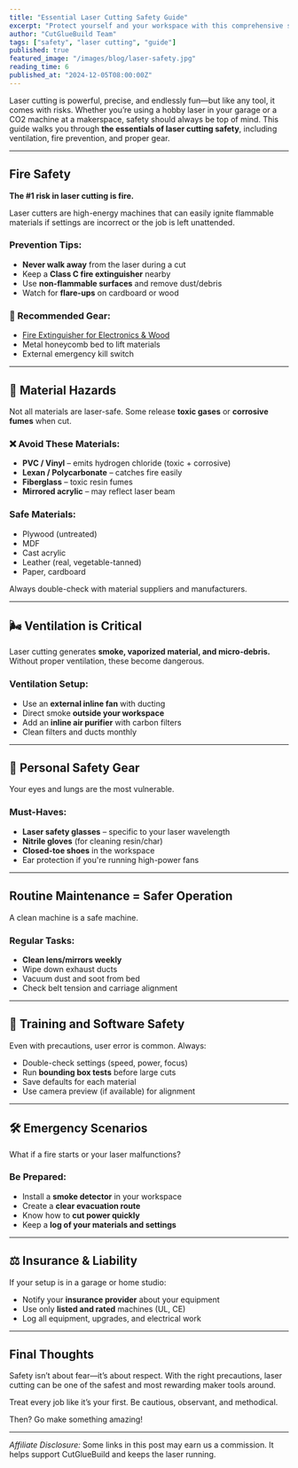 ```yaml
---
title: "Essential Laser Cutting Safety Guide"
excerpt: "Protect yourself and your workspace with this comprehensive safety guide for laser cutting. Learn about ventilation, fire risks, materials to avoid, and critical do’s and don’ts."
author: "CutGlueBuild Team"
tags: ["safety", "laser cutting", "guide"]
published: true
featured_image: "/images/blog/laser-safety.jpg"
reading_time: 6
published_at: "2024-12-05T08:00:00Z"
---
```


Laser cutting is powerful, precise, and endlessly fun—but like any tool, it comes with risks. Whether you’re using a hobby laser in your garage or a CO2 machine at a makerspace, safety should always be top of mind. This guide walks you through **the essentials of laser cutting safety**, including ventilation, fire prevention, and proper gear.

---

## Fire Safety

**The #1 risk in laser cutting is fire.**

Laser cutters are high-energy machines that can easily ignite flammable materials if settings are incorrect or the job is left unattended.

### Prevention Tips:

- **Never walk away** from the laser during a cut
- Keep a **Class C fire extinguisher** nearby
- Use **non-flammable surfaces** and remove dust/debris
- Watch for **flare-ups** on cardboard or wood

### 🧯 Recommended Gear:

- [Fire Extinguisher for Electronics & Wood](https://amazon.com/dp/B07QKXM8YZ?tag=cutgluebuild-20)
- Metal honeycomb bed to lift materials
- External emergency kill switch

---

## 🧪 Material Hazards

Not all materials are laser-safe. Some release **toxic gases** or **corrosive fumes** when cut.

### ❌ Avoid These Materials:

- **PVC / Vinyl** – emits hydrogen chloride (toxic + corrosive)
- **Lexan / Polycarbonate** – catches fire easily
- **Fiberglass** – toxic resin fumes
- **Mirrored acrylic** – may reflect laser beam

### Safe Materials:

- Plywood (untreated)
- MDF
- Cast acrylic
- Leather (real, vegetable-tanned)
- Paper, cardboard

Always double-check with material suppliers and manufacturers.

---

## 🌬️ Ventilation is Critical

Laser cutting generates **smoke, vaporized material, and micro-debris.** Without proper ventilation, these become dangerous.

### Ventilation Setup:

- Use an **external inline fan** with ducting
- Direct smoke **outside your workspace**
- Add an **inline air purifier** with carbon filters
- Clean filters and ducts monthly

---

## 🧤 Personal Safety Gear

Your eyes and lungs are the most vulnerable.

### Must-Haves:

- **Laser safety glasses** – specific to your laser wavelength
- **Nitrile gloves** (for cleaning resin/char)
- **Closed-toe shoes** in the workspace
- Ear protection if you're running high-power fans

---

## Routine Maintenance = Safer Operation

A clean machine is a safe machine.

### Regular Tasks:

- **Clean lens/mirrors weekly**
- Wipe down exhaust ducts
- Vacuum dust and soot from bed
- Check belt tension and carriage alignment

---

## 🧠 Training and Software Safety

Even with precautions, user error is common. Always:

- Double-check settings (speed, power, focus)
- Run **bounding box tests** before large cuts
- Save defaults for each material
- Use camera preview (if available) for alignment

---

## 🛠️ Emergency Scenarios

What if a fire starts or your laser malfunctions?

### Be Prepared:

- Install a **smoke detector** in your workspace
- Create a **clear evacuation route**
- Know how to **cut power quickly**
- Keep a **log of your materials and settings**

---

## ⚖️ Insurance & Liability

If your setup is in a garage or home studio:

- Notify your **insurance provider** about your equipment
- Use only **listed and rated** machines (UL, CE)
- Log all equipment, upgrades, and electrical work

---

## Final Thoughts

Safety isn’t about fear—it’s about respect. With the right precautions, laser cutting can be one of the safest and most rewarding maker tools around.

Treat every job like it’s your first. Be cautious, observant, and methodical.

Then? Go make something amazing!

---

*Affiliate Disclosure:* Some links in this post may earn us a commission. It helps support CutGlueBuild and keeps the laser running.
